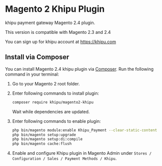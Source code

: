 # Magento 2 Khipu Plugin

khipu payment gateway Magento 2.4 plugin.


This version is compatible with Magento 2.3 and 2.4

You can sign up for khipu account at <https://khipu.com>

## Install via Composer

You can install Magento 2.4 khipu plugin via [Composer](http://getcomposer.org/). Run the following command in your terminal:

1. Go to your Magento 2 root folder.

2. Enter following commands to install plugin:

    ```bash
    composer require khipu/magento2-khipu
    ```
   Wait while dependencies are updated.

3. Enter following commands to enable plugin:

    ```bash
    php bin/magento module:enable Khipu_Payment --clear-static-content
    php bin/magento setup:upgrade
    php bin/magento setup:di:compile
    php bin/magento cache:flush 
    ```

4. Enable and configure Khipu plugin in Magento Admin under `Stores / Configuration / Sales / Payment Methods / Khipu`.
